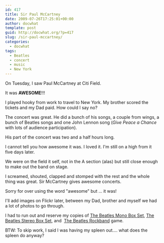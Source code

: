 ```yaml
---
id: 417
title: Sir Paul McCartney
date: 2009-07-26T17:25:01+00:00
author: docwhat
template: post
guid: http://docwhat.org/?p=417
slug: /sir-paul-mccartney/
categories:
  - docwhat
tags:
  - Beatles
  - concert
  - music
  - New York
---
```


On Tuesday, I saw Paul McCartney at Citi Field.

It was <strong>AWESOME</strong>!!!

I played hooky from work to travel to New York. My brother scored the tickets
and my Dad paid. How could I say no?

The concert was great. He did a bunch of his songs, a couple from wings, a bunch
of Beatles songs and one John Lennon song (<em>Give Peace a Chance</em> with
lots of audience participation).

His part of the concert was two and a half hours long.

I cannot tell you how awesome it was. I loved it. I'm still on a high from it
five days later.

We were on the field it self, not in the A section (alas) but still close enough
to make out the band on stage.

I screamed, shouted, clapped and stomped with the rest and the whole thing was
great. Sir McCartney gives awesome concerts.

Sorry for over using the word "awesome" but ... it was!

I'll add images on Flickr later, between my Dad, brother and myself we had a lot
of photos to go through.

I had to run out and reserve my copies
of <a name="evtst|a|B002BSHXJA" href="http://www.amazon.com/Beatles-Mono-Box-Set/dp/B002BSHXJA%3FSubscriptionId%3D02E5W5871AJF7PMMMS82%26tag%3Dws%26linkCode%3Dxm2%26camp%3D2025%26creative%3D165953%26creativeASIN%3DB002BSHXJA">The
Beatles Mono Box Set</a>,
<a name="evtst|a|B002BSHWUU" href="http://www.amazon.com/Beatles-Stereo-Box-Set/dp/B002BSHWUU%3FSubscriptionId%3D02E5W5871AJF7PMMMS82%26tag%3Dws%26linkCode%3Dxm2%26camp%3D2025%26creative%3D165953%26creativeASIN%3DB002BSHWUU">The
Beatles Stereo Box Set</a>,
and  <a href="http://www.thebeatlesrockband.com/">The Beatles Rockband</a> game.

BTW: To skip work, I said I was having my spleen out.... what does the spleen do
anyway?
